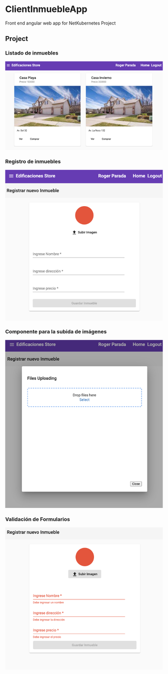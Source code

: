 # ClientInmuebleApp

Front end angular web app for NetKubernetes Project

## Project

### Listado de inmuebles
![new](https://raw.githubusercontent.com/rogerparada/client-inmueble-app/refs/heads/master/src/assets/images/List.png)

### Registro de inmuebles
![new](https://raw.githubusercontent.com/rogerparada/client-inmueble-app/refs/heads/master/src/assets/images/nuevo%20Inmueble.png)

### Componente para la subida de imágenes
![new](https://raw.githubusercontent.com/rogerparada/client-inmueble-app/refs/heads/master/src/assets/images/Dropdown%20Component.png)

### Validación de Formularios
![new](https://raw.githubusercontent.com/rogerparada/client-inmueble-app/refs/heads/master/src/assets/images/Form%20Validation.png)
